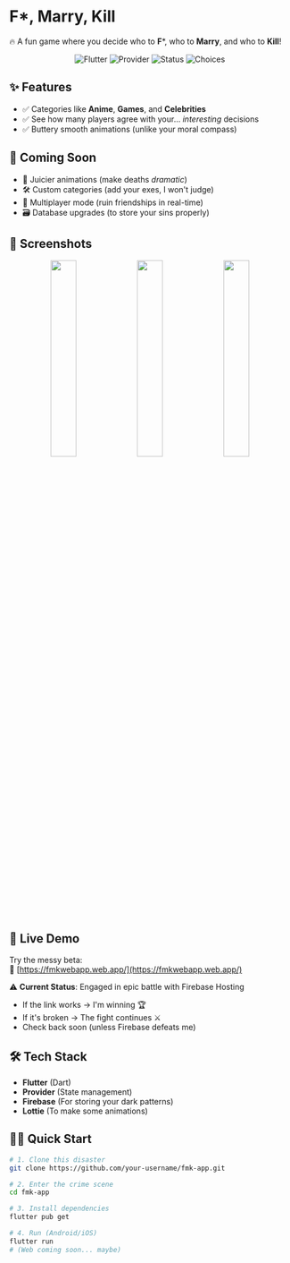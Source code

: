# F*, Marry, Kill  

🔥 A fun game where you decide who to **F***, who to **Marry**, and who to **Kill**!  

<p align="center">
  <img src="https://img.shields.io/badge/Flutter-3.22-blue?logo=flutter" alt="Flutter">
  <img src="https://img.shields.io/badge/State%20Management-Provider-orange" alt="Provider">
  <img src="https://img.shields.io/badge/Status-Under%20Construction-yellow" alt="Status">
  <img src="https://img.shields.io/badge/Choices-Questionable-red" alt="Choices">
</p>

## ✨ Features  

- ✅ Categories like **Anime**, **Games**, and **Celebrities**  
- ✅ See how many players agree with your... *interesting* decisions  
- ✅ Buttery smooth animations (unlike your moral compass)  

## 🚀 Coming Soon  

- 🎨 Juicier animations (make deaths *dramatic*)  
- 🛠 Custom categories (add your exes, I won't judge)  
- 👥 Multiplayer mode (ruin friendships in real-time)  
- 🗃 Database upgrades (to store your sins properly)  

## 📸 Screenshots  

<div align="center">
<img src="https://i.imgur.com/QWAGZZA.png" width="30%">
<img src="https://i.imgur.com/eWz7bly.png" width="30%">
<img src="https://i.imgur.com/jnXV7tU.png" width="30%">


</div>

## 🚧 Live Demo  

Try the messy beta:  
🔗 [https://fmkwebapp.web.app/](https://fmkwebapp.web.app/)  

⚠️ **Current Status**: Engaged in epic battle with Firebase Hosting  
- If the link works → I'm winning 🏆  
- If it's broken → The fight continues ⚔️  
- Check back soon (unless Firebase defeats me)  


## 🛠 Tech Stack  

- **Flutter** (Dart)  
- **Provider** (State management)  
- **Firebase** (For storing your dark patterns)  
- **Lottie** (To make some animations)  

## 🏃‍♂️ Quick Start  

```bash
# 1. Clone this disaster
git clone https://github.com/your-username/fmk-app.git

# 2. Enter the crime scene
cd fmk-app

# 3. Install dependencies
flutter pub get

# 4. Run (Android/iOS)
flutter run
# (Web coming soon... maybe)
